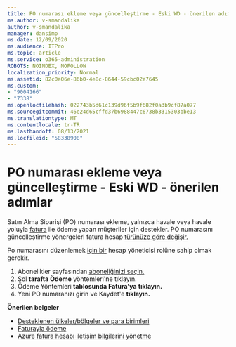```yaml
---
title: PO numarası ekleme veya güncelleştirme - Eski WD - önerilen adımlar
ms.author: v-smandalika
author: v-smandalika
manager: dansimp
ms.date: 12/09/2020
ms.audience: ITPro
ms.topic: article
ms.service: o365-administration
ROBOTS: NOINDEX, NOFOLLOW
localization_priority: Normal
ms.assetid: 82c0a06e-86b0-4e8c-8644-59cbc02e7645
ms.custom:
- "9004166"
- "7338"
ms.openlocfilehash: 022743b5d61c139d96f5b9f682f0a3b9cf87a077
ms.sourcegitcommit: 46e24d65cffd37b6988447c6738b3315303bbe13
ms.translationtype: MT
ms.contentlocale: tr-TR
ms.lasthandoff: 08/13/2021
ms.locfileid: "58338908"
---
```

# <a name="add-or-update-po-number---legacy-wd---recommended-steps"></a>PO numarası ekleme veya güncelleştirme - Eski WD - önerilen adımlar

Satın Alma Siparişi (PO) numarası ekleme, yalnızca havale veya havale yoluyla [fatura](https://docs.microsoft.com/azure/cost-management-billing/manage/pay-by-invoice) ile ödeme yapan müşteriler için destekler. PO numarasını güncelleştirme yönergeleri fatura hesap [türünüze göre değişir.](https://docs.microsoft.com/azure/cost-management-billing/manage/view-all-accounts)

Po numarasını düzenlemek [için bir](https://docs.microsoft.com/azure/role-based-access-control/rbac-and-directory-admin-roles) hesap yöneticisi rolüne sahip olmak gerekir.

1. Abonelikler sayfasından [aboneliğinizi seçin.](https://ms.portal.azure.com/#blade/Microsoft_Azure_Billing/SubscriptionsBlade)
2. Sol **tarafta Ödeme** yöntemleri'ne tıklayın.
3. Ödeme Yöntemleri **tablosunda Fatura'ya** **tıklayın.** 
4. Yeni PO numaranızı girin ve Kaydet'e **tıklayın.**

**Önerilen belgeler**

- [Desteklenen ülkeler/bölgeler ve para birimleri](https://azure.microsoft.com/pricing/faq/) 
- [Faturayla ödeme](https://docs.microsoft.com/azure/cost-management-billing/manage/pay-by-invoice) 
- [Azure fatura hesabı iletişim bilgilerini yönetme](https://docs.microsoft.com/azure/cost-management-billing/manage/change-azure-account-profile)


